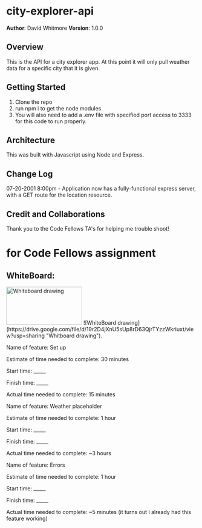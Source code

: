 # city-explorer-api


**Author**: David Whitmore
**Version**: 1.0.0 

## Overview
This is the API for a city explorer app. At this point it will only pull weather data for a specific city that it is given.

## Getting Started
1. Clone the repo
2. run npm i to get the node modules
3. You will also need to add a .env file with specified port access to 3333 for this code to run properly. 

## Architecture
This was built with Javascript using Node and Express.

## Change Log
07-20-2001 8:00pm - Application now has a fully-functional express server, with a GET route for the location resource.

## Credit and Collaborations
Thank you to the Code Fellows TA's for helping me trouble shoot!

# for Code Fellows assignment

## WhiteBoard:

<img src='https://drive.google.com/file/d/19r2D4jXnU5sUp8rD63QjrTYzzWkriuxt/view?usp=sharing' alt='Whiteboard drawing' style='height: 100px; width:200px'>
![WhiteBoard drawing](https://drive.google.com/file/d/19r2D4jXnU5sUp8rD63QjrTYzzWkriuxt/view?usp=sharing "Whitboard drawing").

Name of feature: Set up

Estimate of time needed to complete: 30 minutes

Start time: _____

Finish time: _____

Actual time needed to complete: 15 minutes

Name of feature: Weather placeholder

Estimate of time needed to complete: 1 hour

Start time: _____

Finish time: _____

Actual time needed to complete: ~3 hours

Name of feature: Errors

Estimate of time needed to complete: 1 hour

Start time: _____

Finish time: _____

Actual time needed to complete: ~5 minutes (it turns out I already had this feature working)
